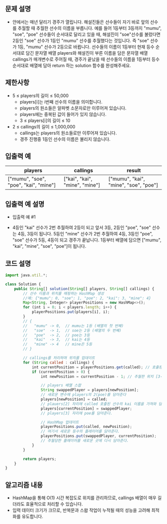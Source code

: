 ## 문제 설명

- 얀에서는 매년 달리기 경주가 열립니다. 해설진들은 선수들이 자기 바로 앞의 선수를 추월할 때 추월한 선수의 이름을 부릅니다.
  예를 들어 1등부터 3등까지 "mumu", "soe", "poe" 선수들이 순서대로 달리고 있을 때, 해설진이 "soe"선수를 불렀다면 2등인 "soe" 선수가 1등인 "mumu" 선수를 추월했다는 것입니다.
  즉 "soe" 선수가 1등, "mumu" 선수가 2등으로 바뀝니다.
  선수들의 이름이 1등부터 현재 등수 순서대로 담긴 문자열 배열 players와 해설진이 부른 이름을 담은 문자열 배열 callings가 매개변수로 주어질 때, 경주가 끝났을 때 선수들의 이름을 1등부터 등수 순서대로 배열에 담아 return 하는 solution 함수를 완성해주세요.

## 제한사항

- 5 ≤ players의 길이 ≤ 50,000
  - players[i]는 i번째 선수의 이름을 의미합니다.
  - players의 원소들은 알파벳 소문자로만 이루어져 있습니다.
  - players에는 중복된 값이 들어가 있지 않습니다.
  - 3 ≤ players[i]의 길이 ≤ 10
- 2 ≤ callings의 길이 ≤ 1,000,000
  - callings는 players의 원소들로만 이루어져 있습니다.
  - 경주 진행중 1등인 선수의 이름은 불리지 않습니다.

## 입출력 예

| players                               | callings                       | result                                |
| ------------------------------------- | ------------------------------ | ------------------------------------- |
| ["mumu", "soe", "poe", "kai", "mine"] | ["kai", "kai", "mine", "mine"] | ["mumu", "kai", "mine", "soe", "poe"] |

## 입출력 예 설명

- 입출력 예 #1

- 4등인 "kai" 선수가 2번 추월하여 2등이 되고 앞서 3등, 2등인 "poe", "soe" 선수는 4등, 3등이 됩니다.
  5등인 "mine" 선수가 2번 추월하여 4등, 3등인 "poe", "soe" 선수가 5등, 4등이 되고 경주가 끝납니다.
  1등부터 배열에 담으면 ["mumu", "kai", "mine", "soe", "poe"]이 됩니다.

## 코드 설명

```jsx
import java.util.*;

class Solution {
    public String[] solution(String[] players, String[] callings) {
        // 선수 이름과 위치를 매핑하는 HashMap 생성
        //예: {"mumu": 0, "soe": 1, "poe": 2, "kai": 3, "mine": 4}
        Map<String, Integer> playerPositions = new HashMap<>();
        for (int i = 0; i < players.length; i++) {
            playerPositions.put(players[i], i);
        }
        // {
        //   "mumu" -> 0,  // mumu는 1등 (배열의 첫 번째)
        //   "soe"  -> 1,  // soe는 2등 (배열의 두 번째)
        //   "poe"  -> 2,  // poe는 3등
        //   "kai"  -> 3,  // kai는 4등
        //   "mine" -> 4   // mine은 5등
        // }

        // callings를 처리하며 위치를 업데이트
        for (String called : callings) {
            int currentPosition = playerPositions.get(called); // 호출된 선수의 현재 위치 [예 3]
            if (currentPosition > 0) {
                int newPosition = currentPosition - 1; // 추월한 위치 [3-1] = 2

                // players 배열 스왑
                String swappedPlayer = players[newPosition];
                // 새로운 변수에 players의 2(poe)를 담아준다
                players[newPosition] = called;
                // plauers[2] 자리에 called 호출된 선수의 kai 이름을 가져와 담는다
                players[currentPosition] = swappedPlayer;
                // players[3] 자리에 poe를 담아준다.

                // HashMap 업데이트
                playerPositions.put(called, newPosition);
                // 여기서 새로운 등수의 플레이어를 담아준다.
                playerPositions.put(swappedPlayer, currentPosition);
                // 추월당한 플에이어를 새로운 곳에 다시 담아준다.
            }
        }

        return players;
    }
}
```

## 알고리즘 내용

- HashMap을 통해 O(1) 시간 복잡도로 위치를 관리하므로, callings 배열이 매우 길더라도 효율적으로 처리할 수 있습니다.
- 입력 데이터 크기가 크므로, 반복문과 스왑 작업이 누적될 때의 성능을 고려해 최적화를 유도합니다.
